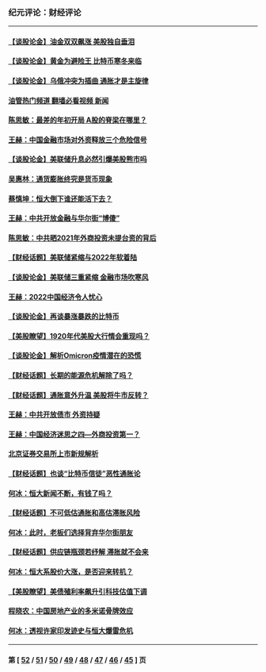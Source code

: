 ### 纪元评论：财经评论
---
#### [【谈股论金】油金双双飙涨 美股独自垂泪](../../pages/nsc1026/n13631742.md?03140330) 
#### [【谈股论金】黄金为避险王 比特币寒冬来临](../../pages/nsc1026/n13600406.md?03140330) 
#### [【谈股论金】乌俄冲突为插曲 通胀才是主旋律](../../pages/nsc1026/n13576797.md?03140330) 
#### [油管热门频道 翻墙必看视频 新闻](ok?03140330)
#### [陈思敏：最差的年初开局 A股的脊梁在哪里？](../../pages/nsc1026/n13558359.md?03140330) 
#### [王赫：中国金融市场对外资释放三个危险信号](../../pages/nsc1026/n13546389.md?03140330) 
#### [【谈股论金】美联储升息必然引爆美股熊市吗](../../pages/nsc1026/n13519194.md?03140330) 
#### [吴惠林：通货膨胀终究是货币现象](../../pages/nsc1026/n13512979.md?03140330) 
#### [蔡慎坤：恒大倒下谁还能活下去？](../../pages/nsc1026/n13501831.md?03140330) 
#### [王赫：中共开放金融与华尔街“博傻”](../../pages/nsc1026/n13501138.md?03140330) 
#### [陈思敏：中共晒2021年外商投资未提台资的背后](../../pages/nsc1026/n13501057.md?03140330) 
#### [【财经话题】美联储紧缩与2022年软着陆](../../pages/nsc1026/n13498354.md?03140330) 
#### [【谈股论金】美联储三重紧缩 金融市场吹寒风](../../pages/nsc1026/n13487202.md?03140330) 
#### [王赫：2022中国经济令人忧心](../../pages/nsc1026/n13480433.md?03140330) 
#### [【谈股论金】再谈暴涨暴跌的比特币](../../pages/nsc1026/n13428036.md?03140330) 
#### [【美股瞭望】1920年代美股大行情会重现吗？](../../pages/nsc1026/n13425425.md?03140330) 
#### [【谈股论金】解析Omicron疫情潜在的恐慌](../../pages/nsc1026/n13403704.md?03140330) 
#### [【财经话题】长期的能源危机解除了吗？](../../pages/nsc1026/n13378041.md?03140330) 
#### [【财经话题】通胀意外升温 美股将牛市反转？](../../pages/nsc1026/n13370659.md?03140330) 
#### [王赫：中共开放债市 外资持疑](../../pages/nsc1026/n13366203.md?03140330) 
#### [王赫：中国经济迷思之四—外商投资第一？](../../pages/nsc1026/n13354150.md?03140330) 
#### [北京证券交易所上市新规解析](../../pages/nsc1026/n13348292.md?03140330) 
#### [【财经话题】也谈“比特币信徒”恶性通胀论](../../pages/nsc1026/n13331972.md?03140330) 
#### [何冰：恒大新闻不断，有钱了吗？](../../pages/nsc1026/n13325002.md?03140330) 
#### [【财经话题】不可低估通胀和高估滞胀风险](../../pages/nsc1026/n13300505.md?03140330) 
#### [何冰：此时，老板们选择背弃华尔街朋友](../../pages/nsc1026/n13295291.md?03140330) 
#### [【财经话题】供应链瓶颈若纾解 滞胀就不会来](../../pages/nsc1026/n13286759.md?03140330) 
#### [何冰：恒大系股价大涨，是否迎来转机？](../../pages/nsc1026/n13276822.md?03140330) 
#### [【美股瞭望】美债殖利率飙升引科技估值下调](../../pages/nsc1026/n13267775.md?03140330) 
#### [程晓农：中国房地产业的多米诺骨牌效应](../../pages/nsc1026/n13259673.md?03140330) 
#### [何冰：透视许家印发迹史与恒大爆雷危机](../../pages/nsc1026/n13253937.md?03140330) 

---
#### 第 [ [52](./52.md?03140330) / [51](./51.md?03140330) / [50](./50.md?03140330) / [49](./49.md?03140330) / [48](./48.md?03140330) / [47](./47.md?03140330) / [46](./46.md?03140330) / [45](./45.md?03140330) ] 页
